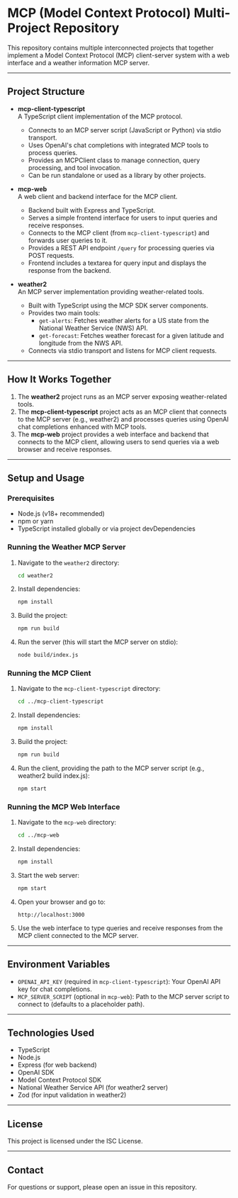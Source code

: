 # MCP (Model Context Protocol) Multi-Project Repository

This repository contains multiple interconnected projects that together implement a Model Context Protocol (MCP) client-server system with a web interface and a weather information MCP server.

---

## Project Structure

- **mcp-client-typescript**  
  A TypeScript client implementation of the MCP protocol.  
  - Connects to an MCP server script (JavaScript or Python) via stdio transport.  
  - Uses OpenAI's chat completions with integrated MCP tools to process queries.  
  - Provides an MCPClient class to manage connection, query processing, and tool invocation.  
  - Can be run standalone or used as a library by other projects.

- **mcp-web**  
  A web client and backend interface for the MCP client.  
  - Backend built with Express and TypeScript.  
  - Serves a simple frontend interface for users to input queries and receive responses.  
  - Connects to the MCP client (from `mcp-client-typescript`) and forwards user queries to it.  
  - Provides a REST API endpoint `/query` for processing queries via POST requests.  
  - Frontend includes a textarea for query input and displays the response from the backend.

- **weather2**  
  An MCP server implementation providing weather-related tools.  
  - Built with TypeScript using the MCP SDK server components.  
  - Provides two main tools:  
    - `get-alerts`: Fetches weather alerts for a US state from the National Weather Service (NWS) API.  
    - `get-forecast`: Fetches weather forecast for a given latitude and longitude from the NWS API.  
  - Connects via stdio transport and listens for MCP client requests.

---

## How It Works Together

1. The **weather2** project runs as an MCP server exposing weather-related tools.
2. The **mcp-client-typescript** project acts as an MCP client that connects to the MCP server (e.g., weather2) and processes queries using OpenAI chat completions enhanced with MCP tools.
3. The **mcp-web** project provides a web interface and backend that connects to the MCP client, allowing users to send queries via a web browser and receive responses.

---

## Setup and Usage

### Prerequisites

- Node.js (v18+ recommended)
- npm or yarn
- TypeScript installed globally or via project devDependencies

### Running the Weather MCP Server

1. Navigate to the `weather2` directory:
   ```bash
   cd weather2
   ```
2. Install dependencies:
   ```bash
   npm install
   ```
3. Build the project:
   ```bash
   npm run build
   ```
4. Run the server (this will start the MCP server on stdio):
   ```bash
   node build/index.js
   ```

### Running the MCP Client

1. Navigate to the `mcp-client-typescript` directory:
   ```bash
   cd ../mcp-client-typescript
   ```
2. Install dependencies:
   ```bash
   npm install
   ```
3. Build the project:
   ```bash
   npm run build
   ```
4. Run the client, providing the path to the MCP server script (e.g., weather2 build index.js):
   ```bash
   npm start
   ```

### Running the MCP Web Interface

1. Navigate to the `mcp-web` directory:
   ```bash
   cd ../mcp-web
   ```
2. Install dependencies:
   ```bash
   npm install
   ```
3. Start the web server:
   ```bash
   npm start
   ```
4. Open your browser and go to:
   ```
   http://localhost:3000
   ```
5. Use the web interface to type queries and receive responses from the MCP client connected to the MCP server.

---

## Environment Variables

- `OPENAI_API_KEY` (required in `mcp-client-typescript`): Your OpenAI API key for chat completions.
- `MCP_SERVER_SCRIPT` (optional in `mcp-web`): Path to the MCP server script to connect to (defaults to a placeholder path).

---

## Technologies Used

- TypeScript
- Node.js
- Express (for web backend)
- OpenAI SDK
- Model Context Protocol SDK
- National Weather Service API (for weather2 server)
- Zod (for input validation in weather2)

---

## License

This project is licensed under the ISC License.

---

## Contact

For questions or support, please open an issue in this repository.

